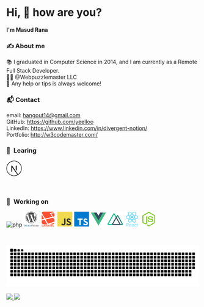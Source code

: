 # Hi, 👋 how are you?
#### I'm Masud Rana

### ✍️ About me

📚 I graduated in Computer Science in 2014, and I am currently as a Remote Full Stack Developer. <br>
👩‍💻 @Webpuzzlemaster LLC <br>
💬 Any help or tips is always welcome! <br>


### 📬 Contact
email: hangout14@gmail.com<br>
GitHub: https://github.com/yeelloo<br>
LinkedIn: https://www.linkedin.com/in/divergent-notion/<br>
Portfolio: http://w3codemaster.com/<br>

### <b>:brain: &nbsp;Learing</b></summary><br/>
<p align="left"> 
<img src="https://raw.githubusercontent.com/devicons/devicon/master/icons/nextjs/nextjs-line.svg" alt="nextjs" title="nextjs" width="40" height="40"/>
</p>
<br>

### <b>:brain: &nbsp;Working on</b></summary><br/>
<p align="left">
<img src="https://cdn.jsdelivr.net/gh/devicons/devicon/icons/php/php-plain.svg" alt="php" title="PHP" width="40" height="40"/>
<img src="https://raw.githubusercontent.com/devicons/devicon/master/icons/wordpress/wordpress-original.svg" alt="wordpress" width="40" height="40"/>
<img src="https://raw.githubusercontent.com/devicons/devicon/master/icons/laravel/laravel-plain-wordmark.svg" alt="laravel" width="40" height="40"/>
<img src="https://raw.githubusercontent.com/devicons/devicon/master/icons/javascript/javascript-original.svg" alt="javascript" title="JAVASCRIPT" width="40" height="40"/>
<img src="https://raw.githubusercontent.com/devicons/devicon/master/icons/typescript/typescript-original.svg" alt="typescript" width="40" height="40"/>
<img src="https://raw.githubusercontent.com/devicons/devicon/master/icons/vuejs/vuejs-original.svg" alt="vuejs" width="40" height="40"/>
<img src="https://raw.githubusercontent.com/devicons/devicon/master/icons/nuxtjs/nuxtjs-original.svg" alt="vnuxtjs" width="40" height="40"/>
<img src="https://raw.githubusercontent.com/devicons/devicon/master/icons/react/react-original-wordmark.svg" alt="react" width="40" height="40"/>
<img src="https://raw.githubusercontent.com/devicons/devicon/master/icons/nodejs/nodejs-original.svg" alt="react" width="40" height="40"/>
</p>
<br>

![Snake animation](https://github.com/carolandrade1/carolandrade1/blob/output/github-contribution-grid-snake.svg)

 <div>
  <a href="https://github.com/yeelloo">
  <img height="180em" src="https://github-readme-stats.vercel.app/api?username=yeelloo&show_icons=true&theme=onedark&include_all_commits=true&count_private=true"/>
  <img height="180em" src="https://github-readme-stats.vercel.app/api/top-langs/?username=yeelloo&layout=compact&langs_count=16&theme=onedark"/>
<div>
